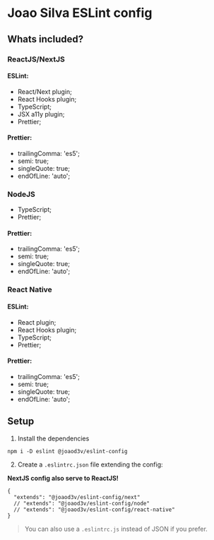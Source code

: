 # Joao Silva ESLint config

## Whats included?

### ReactJS/NextJS

#### ESLint:

- React/Next plugin;
- React Hooks plugin;
- TypeScript;
- JSX a11y plugin;
- Prettier;

#### Prettier:

- trailingComma: 'es5';
- semi: true;
- singleQuote: true;
- endOfLine: 'auto';


### NodeJS

- TypeScript;
- Prettier;

#### Prettier:

- trailingComma: 'es5';
- semi: true;
- singleQuote: true;
- endOfLine: 'auto';

### React Native

#### ESLint:

- React plugin;
- React Hooks plugin;
- TypeScript;
- Prettier;

#### Prettier:

- trailingComma: 'es5';
- semi: true;
- singleQuote: true;
- endOfLine: 'auto';

## Setup

1. Install the dependencies
```
npm i -D eslint @joaod3v/eslint-config
```

2. Create a `.eslintrc.json` file extending the config:

**NextJS config also serve to ReactJS!**

```
{
  "extends": "@joaod3v/eslint-config/next"
  // "extends": "@joaod3v/eslint-config/node"
  // "extends": "@joaod3v/eslint-config/react-native"
}
```

> You can also use a `.eslintrc.js` instead of JSON if you prefer.